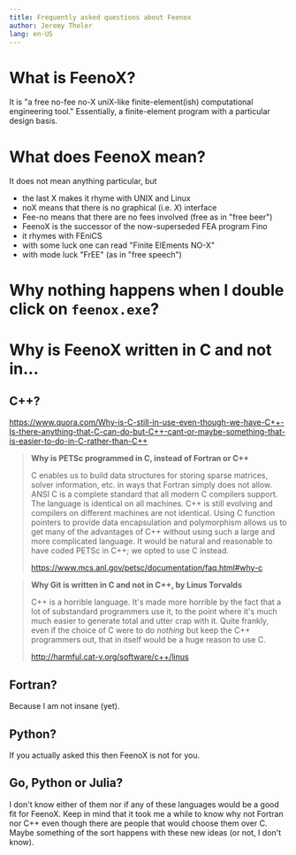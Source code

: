 ```yaml
---
title: Frequently asked questions about Feenox
author: Jeremy Theler
lang: en-US
---
```


# What is FeenoX?

It is "a free no-fee no-X uniX-like finite-element(ish) computational engineering tool."
Essentially, a finite-element program with a particular design basis.

# What does FeenoX mean?

It does not mean anything particular, but

 * the last X makes it rhyme with UNIX and Linux
 * noX means that there is no graphical (i.e. _X_) interface
 * Fee-no means that there are no fees involved (free as in "free beer")
 * FeenoX is the successor of the now-superseded FEA program Fino
 * it rhymes with FEniCS
 * with some luck one can read "Finite ElEments NO-X"
 * with mode luck "FrEE" (as in "free speech")


# Why nothing happens when I double click on `feenox.exe`?



# Why is FeenoX written in C and not in...

## C++?

<https://www.quora.com/Why-is-C-still-in-use-even-though-we-have-C++-Is-there-anything-that-C-can-do-but-C++-cant-or-maybe-something-that-is-easier-to-do-in-C-rather-than-C++>

> **Why is PETSc programmed in C, instead of Fortran or C++**
>
> C enables us to build data structures for storing sparse matrices, solver information, etc. in ways that Fortran simply does not allow. ANSI C is a complete standard that all modern C compilers support. The language is identical on all machines. C++ is still evolving and compilers on different machines are not identical. Using C function pointers to provide data encapsulation and polymorphism allows us to get many of the advantages of C++ without using such a large and more complicated language. It would be natural and reasonable to have coded PETSc in C++; we opted to use C instead. 
>
> <https://www.mcs.anl.gov/petsc/documentation/faq.html#why-c>



> **Why Git is written in C and not in C++, by Linus Torvalds**
>
> C++ is a horrible language. It's made more horrible by the fact that a lot 
> of substandard programmers use it, to the point where it's much much 
> easier to generate total and utter crap with it. Quite frankly, even if 
> the choice of C were to do *nothing* but keep the C++ programmers out, 
> that in itself would be a huge reason to use C.
>
> <http://harmful.cat-v.org/software/c++/linus>


## Fortran?

Because I am not insane (yet).

## Python?

If you actually asked this then FeenoX is not for you.

## Go, Python or Julia?

I don't know either of them nor if any of these languages would be a good fit for FeenoX.
Keep in mind that it took me a while to know why not Fortran nor C++ even though there are people that would choose them over C.
Maybe something of the sort happens with these new ideas (or not, I don't know).

